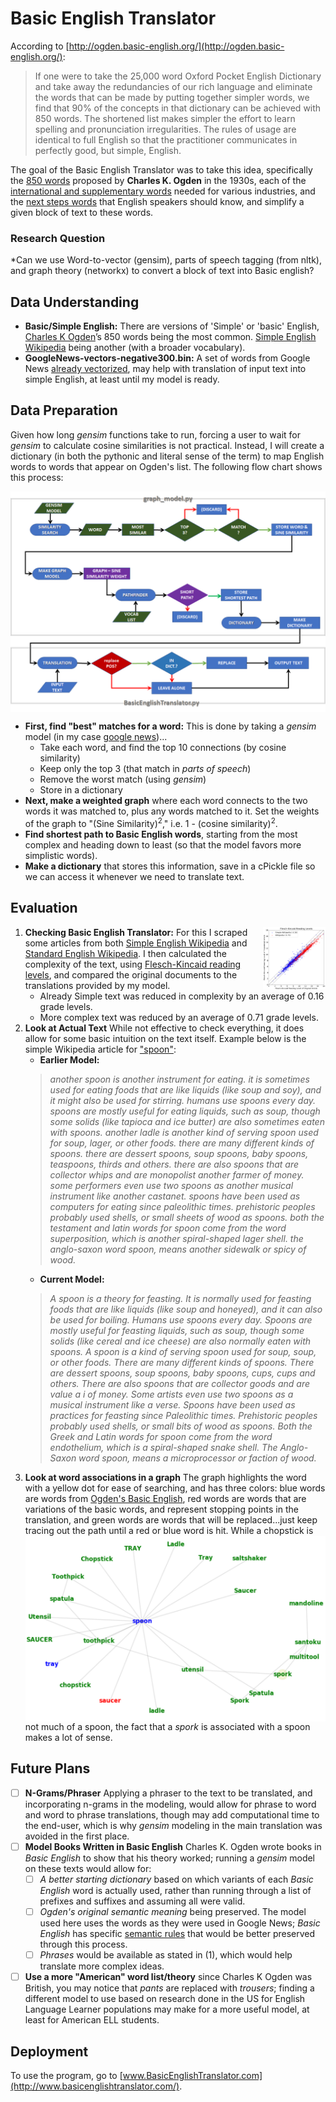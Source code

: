 # **Basic English Translator**
According to [http://ogden.basic-english.org/](http://ogden.basic-english.org/):
> If one were to take the 25,000 word Oxford Pocket English Dictionary and take away the redundancies of our rich language and eliminate the words that can be made by putting together simpler words, we find that 90% of the concepts in that dictionary can be achieved with 850 words. The shortened list makes simpler the effort to learn spelling and pronunciation irregularities. The rules of usage are identical to full English so that the practitioner communicates in perfectly good, but simple, English.

The goal of the Basic English Translator was to take this idea, specifically the [850 words](http://ogden.basic-english.org/words.html) proposed by **Charles K. Ogden** in the 1930s, each of the [international and supplementary words](http://ogden.basic-english.org/intlword.html) needed for various industries, and the [next steps words](http://ogden.basic-english.org/intlword.html) that English speakers should know, and simplify a given block of text to these words.

### **Research Question**
*Can we use Word-to-vector (gensim), parts of speech tagging (from nltk), and graph theory (networkx) to convert a block of text into Basic english?

## **Data Understanding**
* **Basic/Simple English:** There are versions of 'Simple' or 'basic' English, [Charles K Ogden](http://ogden.basic-english.org/)’s 850 words being the most common.  [Simple English Wikipedia](https://simple.wikipedia.org/wiki/Simple_English_Wikipedia) being another (with a broader vocabulary).
* **GoogleNews-vectors-negative300.bin:** A set of words from Google News [already vectorized](https://github.com/mmihaltz/word2vec-GoogleNews-vectors/blob/master/GoogleNews-vectors-negative300.bin.gz), may help with translation of input text into simple English, at least until my model is ready.

## **Data Preparation**
Given how long *gensim* functions take to run, forcing a user to wait for *gensim* to calculate cosine similarities is not practical.  Instead, I will create a dictionary (in both the pythonic and literal sense of the term) to map English words to words that appear on Ogden's list.  The following flow chart shows this process:
<section id="graphic_1" markdown="1">
<img align="center" src="/images/data_prep.png" alt="Blue -> BasicEnglishTranslator.py/graph_model.py Functions, Green -> gensim, Purple -> networkx, red -> nlt"></section>

* **First, find "best" matches for a word:** This is done by taking a *gensim* model (in my case [google news](https://github.com/mmihaltz/word2vec-GoogleNews-vectors/blob/master/GoogleNews-vectors-negative300.bin.gz))...
  * Take each word, and find the top 10 connections (by cosine similarity)
  * Keep only the top 3 (that match in *parts of speech*)
  * Remove the worst match (using *gensim*)
  * Store in a dictionary
* **Next, make a weighted graph** where each word connects to the two words it was matched to, plus any words matched to it.  Set the weights of the graph to "(Sine Similarity)<sup>2</sup>," i.e.  1 - (cosine similarity)<sup>2</sup>.
* **Find shortest path to Basic English words**, starting from the most complex and heading down to least (so that the model favors more simplistic words).
* **Make a dictionary** that stores this information, save in a cPickle file so we can access it whenever we need to translate text.

## **Evaluation**
<section id="graphic_2" markdown="1"><img align="right" src="/images/flesch-kincaid_graph.png" alt="Flesch-Kincaid scores of original document on the x-axis, and the difference between the translated and the original on the y.", height=100, width=100></section>

1. **Checking Basic English Translator:** For this I scraped some articles from both [Simple English Wikipedia](https://simple.wikipedia.org/wiki/Main_Page) and [Standard English Wikipedia](https://en.wikipedia.org/wiki/Main_Page).  I then calculated the complexity of the text, using [Flesch-Kincaid reading levels](https://en.wikipedia.org/wiki/Flesch%E2%80%93Kincaid_readability_tests), and compared the original documents to the translations provided by my model.
    * Already Simple text was reduced in complexity by an average of 0.16 grade levels.
    * More complex text was reduced by an average of 0.71 grade levels.
2. **Look at Actual Text** While not effective to check everything, it does allow for some basic intuition on the text itself.  Example below is the simple Wikipedia article for ["spoon"](https://simple.wikipedia.org/wiki/Spoon):
    * **Earlier Model:**
    >*another spoon is another instrument for eating. it is sometimes used for eating foods that are like liquids (like soup and soy), and it might also be used for stirring. humans use spoons every day. spoons are mostly useful for eating liquids, such as soup, though some solids (like tapioca and ice butter) are also sometimes eaten with spoons. another ladle is another kind of serving spoon used for soup, lager, or other foods. there are many different kinds of spoons. there are dessert spoons, soup spoons, baby spoons, teaspoons, thirds and others. there are also spoons that are collector whips and are monopolist another farmer of money. some performers even use two spoons as another musical instrument like another castanet. spoons have been used as computers for eating since paleolithic times. prehistoric peoples probably used shells, or small sheets of wood as spoons. both the testament and latin words for spoon come from the word superposition, which is another spiral-shaped lager shell. the anglo-saxon word spoon, means another sidewalk or spicy of wood.*
    * **Current Model:**
    > *A spoon is a theory for feasting. It is normally used for feasting foods that are like liquids (like soup and honeyed), and it can also be used for boiling. Humans use spoons every day. Spoons are mostly useful for feasting liquids, such as soup, though some solids (like cereal and ice cheese) are also normally eaten with spoons. A spoon is a kind of serving spoon used for soup, soup, or other foods. There are many different kinds of spoons. There are dessert spoons, soup spoons, baby spoons, cups, cups and others. There are also spoons that are collector goods and are value a i of money. Some artists even use two spoons as a musical instrument like a verse. Spoons have been used as practices for feasting since Paleolithic times. Prehistoric peoples probably used shells, or small bits of wood as spoons. Both the Greek and Latin words for spoon come from the word endothelium, which is a spiral-shaped snake shell. The Anglo-Saxon word spoon, means a microprocessor or faction of wood.*
3. **Look at word associations in a graph**  The graph highlights the word with a yellow dot for ease of searching, and has three colors: blue words are words from [Ogden's Basic English](http://ogden.basic-english.org/), red words are words that are variations of the basic words, and represent stopping points in the translation, and green words are words that will be replaced...just keep tracing out the path until a red or blue word is hit.
<img align="left" src="/images/spoon_graph.png" alt="Graph model of 'Spork' to Spoon"></section>
While a chopstick is not much of a spoon, the fact that a *spork* is associated with a spoon makes a lot of sense.

## **Future Plans**
-[ ] **N-Grams/Phraser** Applying a phraser to the text to be translated, and incorporating n-grams in the modeling, would allow for phrase to word and word to phrase translations, though may add computational time to the end-user, which is why *gensim* modeling in the main translation was avoided in the first place.
-[ ] **Model Books Written in Basic English** Charles K. Ogden wrote books in *Basic English* to show that his theory worked; running a *gensim* model on these texts would allow for:
    -[ ] *A better starting dictionary* based on which variants of each *Basic English* word is actually used, rather than running through a list of prefixes and suffixes and assuming all were valid.
    -[ ] *Ogden's original semantic meaning* being preserved.  The model used here uses the words as they were used in Google News; *Basic English* has specific [semantic rules](http://ogden.basic-english.org/rules.html) that would be better preserved through this process.
    -[ ] *Phrases* would be available as stated in (1), which would help translate more complex ideas.
-[ ] **Use a more "American" word list/theory** since Charles K Ogden was British, you may notice that *pants* are replaced with *trousers*; finding a different model to use based on research done in the US for English Language Learner populations may make for a more useful model, at least for American ELL students.

## **Deployment**
To use the program, go to [www.BasicEnglishTranslator.com](http://www.basicenglishtranslator.com/).
